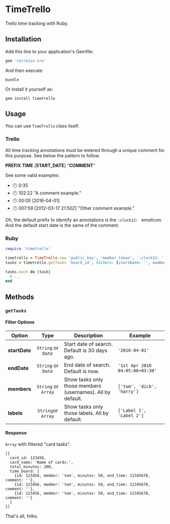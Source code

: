 # TimeTrello

Trello time tracking with Ruby.

## Installation
Add this line to your application's Gemfile:

```ruby
gem 'correios-sro'
```

And then execute:

```console
bundle
```

Or install it yourself as:

```console
gem install timetrello
```


## Usage

You can use `TimeTrello` class itself.

### Trello

All time tracking annotations must be entered through a unique comment for this purpose. See below the pattern to follow.

**PREFIX** **TIME** [**START_DATE**] "**COMMENT**"

See some valid examples:

- :clock12: 0:35
- :clock12: 102:22 "A comment example."
- :clock12: 00:05 [2016-04-01]
- :clock12: 007:59 [2012-03-17 21:50Z] "Other comment example."

Oh, the default prefix to identify an annotations is the `:clock12: ` emoticon. And the default start date is the same of the comment.

### Ruby

```ruby
require 'timetrello'

timetrello = TimeTrello.new 'public_key', 'member_token', ':clock12: '
tasks = timetrello.getTasks 'board_id', filters: {startDate: '', endDate: ''}

tasks.each do |task|
  # ...
end
```

## Methods

### `getTasks`

#### Filter Options

| Option | Type | Description | Example |
|---|:---:|---|---|
| **startDate** | `String` or `Date` | Start date of search. Default is 30 days ago. | `'2016-04-01'` |
| **endDate** | `String` or `Date` | End date of search. Default is now. | `'1st Apr 2016 04:05:06+03:30'` |
| **members** | `String`  or `Array` | Show tasks only those members (usernames). All by default. | `['tom', 'dick', 'harry']` |
| **labels** | `String`or `Array` | Show tasks only those labels. All by default. | `['Label 1', 'Label 2']` |

#### Response

`Array` with filtered "card tasks".

```
[{
  card_id: 123456,
  card_name: 'Name of cards.',
  total_minutes: 200,
  time_board: [
    {id: 123456, member: 'tom', minutes: 50, end_time: 12345678, comment: ''},
    {id: 123456, member: 'tom', minutes: 50, end_time: 12345678, comment: ''},
    {id: 123456, member: 'tom', minutes: 50, end_time: 12345678, comment: ''}
  ]
}]
```

That's all, folks.
